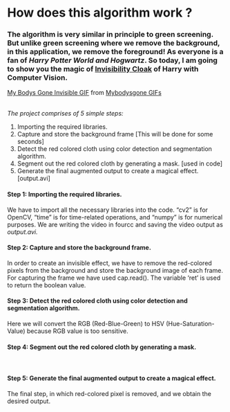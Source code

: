 # How does this algorithm work ?

<h3>
The algorithm is very similar in principle to green screening. But unlike green screening where we remove the background, in this application, we remove the foreground! As everyone is a fan of <i>Harry Potter World and Hogwartz</i>. So today, I am going to show you the magic of <u>Invisibility Cloak</u> of Harry with Computer Vision.
</h3>
<div class="tenor-gif-embed" data-postid="15183542" data-share-method="host" data-width="100%" data-aspect-ratio="1.7785714285714287"><a href="https://tenor.com/view/my-bodys-gone-invisible-invisibility-cloak-hidden-gif-15183542">My Bodys Gone Invisible GIF</a> from <a href="https://tenor.com/search/mybodysgone-gifs">Mybodysgone GIFs</a></div><script type="text/javascript" async src="https://tenor.com/embed.js"></script>

<br>

<i>The project comprises of 5 simple steps:</i>

<ol>
    <li>Importing the required libraries.</li>
    <li>Capture and store the background frame [This will be done for some seconds]</li>
    <li>Detect the red colored cloth using color detection and segmentation algorithm.</li>
    <li>Segment out the red colored cloth by generating a mask. [used in code]</li>
    <li>Generate the final augmented output to create a magical effect. [output.avi]</li>
</ol>

<h4>Step 1: Importing the required libraries.</h4>
We have to import all the necessary libraries into the code. “cv2” is for OpenCV, “time” is for time-related operations, and “numpy” is for numerical purposes. We are writing the video in fourcc and saving the video output as <i>output.avi.</i>

<br>

<h4>Step 2: Capture and store the background frame.</h4>
In order to create an invisible effect, we have to remove the red-colored pixels from the background and store the background image of each frame. For capturing the frame we have used cap.read(). The variable ‘ret’ is used to return the boolean value.

<br>

<h4>Step 3: Detect the red colored cloth using color detection and segmentation algorithm.</h4>
Here we will convert the RGB (Red-Blue-Green) to HSV (Hue-Saturation-Value) because RGB value is too sensitive.

<br>

<h4>Step 4: Segment out the red colored cloth by generating a mask.</h4>

<br>

<h4>Step 5: Generate the final augmented output to create a magical effect.</h4>
The final step, in which red-colored pixel is removed, and we obtain the desired output.